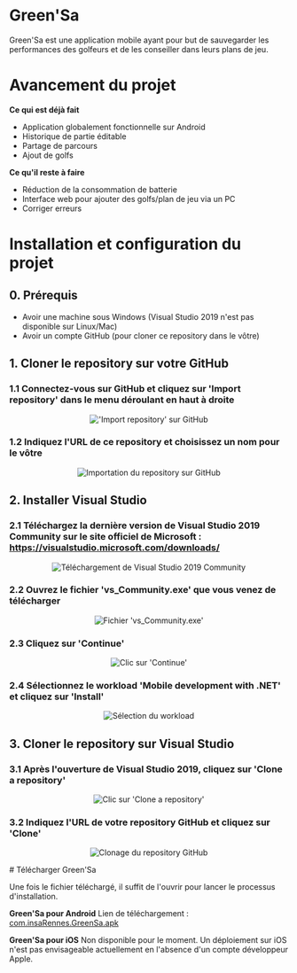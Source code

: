 # Green'Sa
Green'Sa est une application mobile ayant pour but de sauvegarder les performances des golfeurs et de les conseiller dans leurs plans de jeu.

# Avancement du projet
**Ce qui est déjà fait**
- Application globalement fonctionnelle sur Android
- Historique de partie éditable
- Partage de parcours
- Ajout de golfs

**Ce qu'il reste à faire**
- Réduction de la consommation de batterie
- Interface web pour ajouter des golfs/plan de jeu via un PC
- Corriger erreurs

# Installation et configuration du projet

## 0. Prérequis
- Avoir une machine sous Windows (Visual Studio 2019 n'est pas disponible sur Linux/Mac)
- Avoir un compte GitHub (pour cloner ce repository dans le vôtre)

## 1. Cloner le repository sur votre GitHub

### 1.1 Connectez-vous sur GitHub et cliquez sur 'Import repository' dans le menu déroulant en haut à droite
<p align="center">
  <img src="https://github.com/dorian-bucaille/Green-sa/blob/Fusion/setup_screenshots/clone_repo_github1.jpg?raw=true" alt="'Import repository' sur GitHub">
</p>

### 1.2 Indiquez l'URL de ce repository et choisissez un nom pour le vôtre
<p align="center">
  <img src="https://github.com/dorian-bucaille/Green-sa/blob/Fusion/setup_screenshots/clone_repo_github2.jpg?raw=true" alt="Importation du repository sur GitHub">
</p>

## 2. Installer Visual Studio

### 2.1 Téléchargez la dernière version de __Visual Studio 2019 Community__ sur le site officiel de Microsoft : https://visualstudio.microsoft.com/downloads/
<p align="center">
  <img src="https://github.com/dorian-bucaille/Green-sa/blob/Fusion/setup_screenshots/download_visualstudio.jpg?raw=true" alt="Téléchargement de Visual Studio 2019 Community">
</p>

### 2.2 Ouvrez le fichier 'vs_Community.exe' que vous venez de télécharger
<p align="center">
  <img src="https://github.com/dorian-bucaille/Green-sa/blob/Fusion/setup_screenshots/install_visualstudio1.jpg?raw=true" alt="Fichier 'vs_Community.exe'">
</p>

### 2.3 Cliquez sur 'Continue'
<p align="center">
  <img src="https://github.com/dorian-bucaille/Green-sa/blob/Fusion/setup_screenshots/install_visualstudio2.jpg?raw=true" alt="Clic sur 'Continue'">
</p>

### 2.4 Sélectionnez le workload 'Mobile development with .NET' et cliquez sur 'Install'
<p align="center">
  <img src="https://github.com/dorian-bucaille/Green-sa/blob/Fusion/setup_screenshots/install_visualstudio3.jpg?raw=true" alt="Sélection du workload">
</p>

## 3. Cloner le repository sur Visual Studio

### 3.1 Après l'ouverture de Visual Studio 2019, cliquez sur 'Clone a repository'
<p align="center">
  <img src="https://github.com/dorian-bucaille/Green-sa/blob/Fusion/setup_screenshots/clone_repo1.jpg?raw=true" alt="Clic sur 'Clone a repository'">
</p>

### 3.2 Indiquez l'URL de votre repository GitHub et cliquez sur 'Clone'
<p align="center">
  <img src="https://github.com/dorian-bucaille/Green-sa/blob/Fusion/setup_screenshots/clone_repo2.jpg?raw=true" alt="Clonage du repository GitHub">
</p>
# Télécharger Green'Sa

Une fois le fichier téléchargé, il suffit de l'ouvrir pour lancer le processus d'installation.

**Green'Sa pour Android**
Lien de téléchargement : [com.insaRennes.GreenSa.apk](https://drive.google.com/open?id=1--RuDBP6sxGtZDp6IJAEohftJb-Fe5W0)

**Green'Sa pour iOS**
Non disponible pour le moment.
Un déploiement sur iOS n'est pas envisageable actuellement en l'absence d'un compte développeur Apple.
